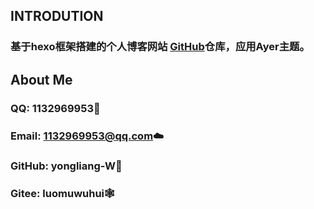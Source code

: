 ## INTRODUTION
### 基于hexo框架搭建的个人博客网站 [GitHub](https://github.com/yongliang-W)仓库，应用Ayer主题。


## About Me

### QQ: 1132969953👻
### Email: 1132969953@qq.com☁️
### GitHub: yongliang-W🌟
### Gitee: luomuwuhui🕸
